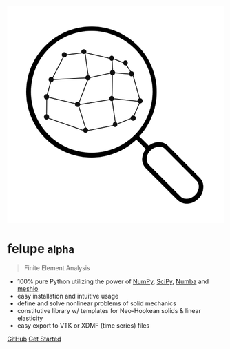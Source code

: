 ![logo](images/felupe_logo.svg)

# felupe <small>alpha</small>

> Finite Element Analysis

- 100% pure Python utilizing the power of [NumPy](https://numpy.org/), [SciPy](https://scipy.org/), [Numba](https://numba.pydata.org/) and [meshio](https://github.com/nschloe/meshio)
- easy installation and intuitive usage
- define and solve nonlinear problems of solid mechanics
- constitutive library w/ templates for Neo-Hookean solids & linear elasticity
- easy export to VTK or XDMF (time series) files

[GitHub](https://github.com/adtzlr/felupe)
[Get Started](#felupe)